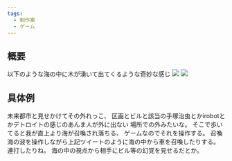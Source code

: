 ```yaml
---
tags:
  - 制作案
  - ゲーム
---
```

## 概要
以下のような海の中に木が湧いて出てくるような奇妙な感じ
![](https://twitter.com/bagdelete/status/1818067164798107676)
![](https://twitter.com/fellowshiptrust/status/1818393515753456100)

## 具体例
未来都市と見せかけてその外れっこ、
区画とビルと該当の手塚治虫とかirobotとかデトロイトの感じのあんま人が外に出ない
場所での外みたいな。
そこで歩いてると我が直上より海が召喚され落ちる、
ゲームなのでそれを操作する。
召喚海の波を操作しながら上記ツイートのように海の中から車を召喚したりする。
連打したりね。
海の中の視点から相手にビル等の幻覚を見せるだとか。